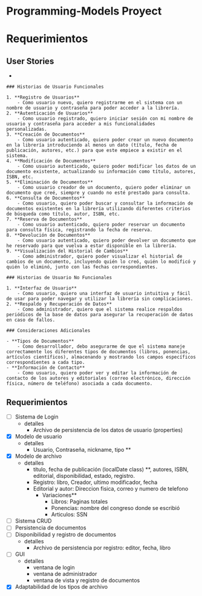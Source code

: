 # Programming-Models Proyect

# Requerimientos

## User Stories

- 
    
    ### Historias de Usuario Funcionales
    
    1. **Registro de Usuarios**
        - Como usuario nuevo, quiero registrarme en el sistema con un nombre de usuario y contraseña para poder acceder a la librería.
    2. **Autenticación de Usuarios**
        - Como usuario registrado, quiero iniciar sesión con mi nombre de usuario y contraseña para acceder a mis funcionalidades personalizadas.
    3. **Creación de Documentos**
        - Como usuario autenticado, quiero poder crear un nuevo documento en la librería introduciendo al menos un dato (título, fecha de publicación, autores, etc.) para que este empiece a existir en el sistema.
    4. **Modificación de Documentos**
        - Como usuario autenticado, quiero poder modificar los datos de un documento existente, actualizando su información como título, autores, ISBN, etc.
    5. **Eliminación de Documentos**
        - Como usuario creador de un documento, quiero poder eliminar un documento que creé, siempre y cuando no esté prestado para consulta.
    6. **Consulta de Documentos**
        - Como usuario, quiero poder buscar y consultar la información de documentos existentes en la librería utilizando diferentes criterios de búsqueda como título, autor, ISBN, etc.
    7. **Reserva de Documentos**
        - Como usuario autenticado, quiero poder reservar un documento para consulta física, registrando la fecha de reserva.
    8. **Devolución de Documentos**
        - Como usuario autenticado, quiero poder devolver un documento que he reservado para que vuelva a estar disponible en la librería.
    9. **Visualización del Historial de Cambios**
        - Como administrador, quiero poder visualizar el historial de cambios de un documento, incluyendo quién lo creó, quién lo modificó y quién lo eliminó, junto con las fechas correspondientes.
    
    ### Historias de Usuario No Funcionales
    
    1. **Interfaz de Usuario**
        - Como usuario, quiero una interfaz de usuario intuitiva y fácil de usar para poder navegar y utilizar la librería sin complicaciones.
    2. **Respaldo y Recuperación de Datos**
        - Como administrador, quiero que el sistema realice respaldos periódicos de la base de datos para asegurar la recuperación de datos en caso de fallos.
    
    ### Consideraciones Adicionales
    
    - **Tipos de Documentos**
        - Como desarrollador, debo asegurarme de que el sistema maneje correctamente los diferentes tipos de documentos (libros, ponencias, artículos científicos), almacenando y mostrando los campos específicos correspondientes a cada tipo.
    - **Información de Contacto**
        - Como usuario, quiero poder ver y editar la información de contacto de los autores y editoriales (correo electrónico, dirección física, número de teléfono) asociada a cada documento.

## Requerimientos

- [ ]  Sistema de Login
    - detalles
        - Archivo de persistencia de los datos de usuario (properties)
- [x]  Modelo de usuario
    - detalles
        - Usuario, Contraseña, nickname, tipo **
- [x]  Modelo de archivo
    - detalles
        - título, fecha de publicación (localDate class) **, autores, ISBN, editorial, disponibilidad, estado, registro.
        - Registro: libro, Creador, ultimo modificador, fecha
        - Editorial y autor: Direccion fisica, correo y numero de telefono
            - Variaciones**
                - Libros: Paginas totales
                - Ponencias: nombre del congreso donde se escribió
                - Articulos: SSN
- [ ]  Sistema CRUD
- [ ]  Persistencia de documentos
- [ ]  Disponibilidad y registro de documentos
    - detalles
        - Archivo de persistencia por registro: editor, fecha, libro
- [ ]  GUI
    - detalles
        - ventana de login
        - ventana de administrador
        - ventana de vista y registro de documentos
- [x]  Adaptabilidad de los tipos de archivo
